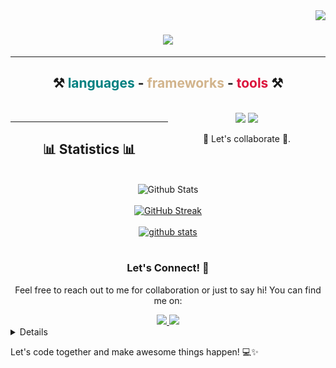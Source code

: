 <img align="right" src="https://visitor-badge.laobi.icu/badge?page_id=edariama.edariama" />

<h1 align="center">
    <img src="https://readme-typing-svg.herokuapp.com/?font=Poppins&size=35&center=true&vCenter=true&width=500&height=70&duration=4000&lines=Hello!;+It's+Me;+Gedaria+Mandele!;" />
</h1>

<hr/>
<h2 align="center">⚒ <span style="color: teal">languages </span>- <span style="color: tan">frameworks </span>- <span style="color: crimson">tools️ </span>⚒</h2>
<br/>
<div align="center">
    <div style="float:right; width:50%;">
        <img src="https://skillicons.dev/icons?i=html,css,javascript" />
        <img src="https://skillicons.dev/icons?i=python,github,vscode,git,django" /><br>
        <p>💬 Let's collaborate 👥.</p>
    </div>
</div>

<hr/>

<div align="center">

  <h2>📊 Statistics 📊</h2>
  <br>
  <div align="center">
    <img src="https://github-readme-stats.vercel.app/api/top-langs/?username=edariama&hide=HTML&langs_count=8&layout=compact&theme=react&border_radius=10&size_weight=0.5&count_weight=0.5&exclude_repo=github-readme-stats" alt="Github Stats" />
    <br/><br/>
    <a href="https://git.io/streak-stats">
      <img src="http://github-readme-streak-stats.herokuapp.com?user=edariama&theme=merko" alt="GitHub Streak" />
    </a>
    <br/><br/>
    <a href="#">
      <img src="https://bad-apple-github-readme.vercel.app/api?username=edariama&show_icons=true&count_private=true&line_height=20&icon_color=00b3ff&theme=blue-green&title_color=fff" alt="github stats" />
    </a>
    <br/><br/>
  </div>
</div>

<div align="center"> 
    <h3>Let's Connect! 🤝</h3>
    <p>Feel free to reach out to me for collaboration or just to say hi! You can find me on:</p>
  <a href="mandelegedaria@gmail.com"  target="_blank">
    <img src="https://img.shields.io/badge/Gmail-333333?style=for-the-badge&logo=gmail&logoColor=red" />
  </a>
<a href="https://www.tiktok.com/@layckeram.32nuugee?_r" target="_blank">
    <img src="https://img.shields.io/badge/TikTok-000000?style=for-the-badge&logo=tiktok&logoColor=white" target="_blank" />
  </a>
</div>
<details>
 <hr/>
<h3 align="center">A software developer from Tanzania:</h3>

<br/>
<div align="center">
    <p>🎓 Currently studying BACHELOR OF SCIENCE IN PSYCHOLOGY AND COUNCELLNG at JORDAN UNIVERSITY COLLEGE.(2021-2024)<br>
   🌱 Always eager to expand my knowledge and explore new technologies.<br>
   📚 I’m passionate about learning Web Programming with Python.<br>
</div>   
</details>
 
Let's code together and make awesome things happen! 💻✨

